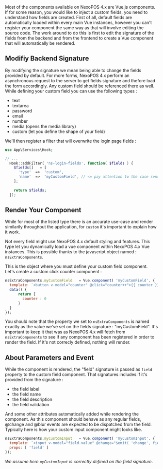Most of the components available on NexoPOS 4.x are Vue.js components. If for some reason, you would like to inject a custom fields, you need to understand how fields are created.
First of all, default fields are automatically loaded within every main Vue instances, however you can't register your component the same way as that will involve editing the source code.
The work around to do this is first to edit the signature of the fields from the backend and from the frontend to create a Vue component that will automatically be rendered.

## Modifiy Backend Signature
By modifying the signature we mean being able to change the fields provided by default. For more forms, NexoPOS 4.x perform an asynchronous request to the server to get
fields signature and thefore load the form accordingly. Any custom field should be referenced there as well. While defining your custom field you can use the following types : 

- text
- textarea
- password
- email
- number
- media (opens the media library)
- custom (let you define the shape of your field)

We'll then register a filter that will overwrite the login page fields :

```php
use App\Services\Hook;

// ...
  Hook::addFilter( 'ns-login-fields', function( $fields ) {
    $fields[]   = [
      'type'  =>  'custom',
      'name'  =>  'myCustomField', // <= pay attention to the case sensitiveness of this property.
    ];
    
    return $fields;
  });
```

## Render Your Component

While for most of the listed type there is an accurate use-case and render similarily throughout the application, for `custom` it's important to explain how it work.

Not every field might use NexoPOS 4.x default styling and features. This type let you dynamically load a vue component within NexoPOS 4.x Vue instances. 
This is possible thanks to the javascript object named : `nsExtraComponents`. 

This is the object where you must define your custom field component. Let's create a custom click counter component : 

```js
nsExtraComponents.myCustomField   = Vue.component( 'myCustomField', {
  template: `<button v-model="counter" @click="counter++">{{ counter }}</button>`,
  data() {
      return {
        counter : 0
      }
  }
});
```

You should note that the property we set to `nsExtraComponents` is named exactly as the value we've set on the fields signature : "myCustomField". It's important to keep it
that was as NexoPOS 4.x will fetch from `nsExtraComponents` to see if any component has been registered in order to render the field. If it's not correcly defined, nothing will render.

## About Parameters and Event

While the component is rendered, the "field" signature is passed as `field` property to the custom field component. That signatures includes if it's provided from the signature :

- the field label
- the field name
- the field description
- the field validation

And some other attributes automatically added while rendering the component.
As this component should behave as any regular fields, @change and @blur events are expected to be dispatched from the field. Typically here is how your custom input component might looks like.

```js
nsExtraComponents.myCustomInput   = Vue.component( 'myCustomInput', {
  template: `<input v-model="field.value" @change="$emit( 'change', field }" @blur="$emit( 'blur', field )"/>`,
  props: [ 'field' ]
});

```
*We assume here `myCustomInput` is correctly defined on the field signature*.
